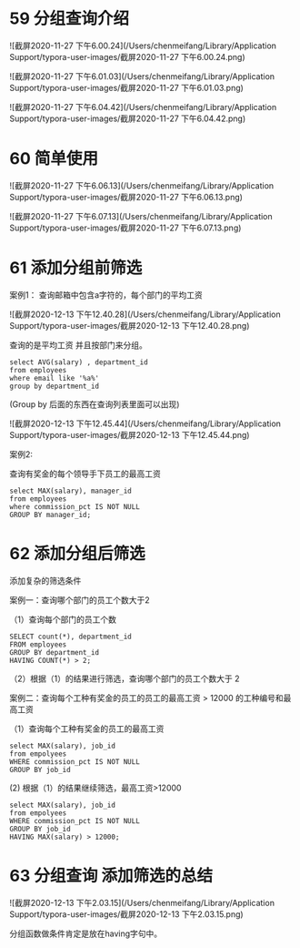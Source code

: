 # 59 分组查询介绍



![截屏2020-11-27 下午6.00.24](/Users/chenmeifang/Library/Application Support/typora-user-images/截屏2020-11-27 下午6.00.24.png)



![截屏2020-11-27 下午6.01.03](/Users/chenmeifang/Library/Application Support/typora-user-images/截屏2020-11-27 下午6.01.03.png)

![截屏2020-11-27 下午6.04.42](/Users/chenmeifang/Library/Application Support/typora-user-images/截屏2020-11-27 下午6.04.42.png)

# 60 简单使用

![截屏2020-11-27 下午6.06.13](/Users/chenmeifang/Library/Application Support/typora-user-images/截屏2020-11-27 下午6.06.13.png)

![截屏2020-11-27 下午6.07.13](/Users/chenmeifang/Library/Application Support/typora-user-images/截屏2020-11-27 下午6.07.13.png)



# 61 添加分组前筛选

案例1： 查询邮箱中包含a字符的，每个部门的平均工资

![截屏2020-12-13 下午12.40.28](/Users/chenmeifang/Library/Application Support/typora-user-images/截屏2020-12-13 下午12.40.28.png)



查询的是平均工资 并且按部门来分组。

```mysql
select AVG(salary) , department_id
from employees
where email like '%a%'
group by department_id
```

(Group by 后面的东西在查询列表里面可以出现)

![截屏2020-12-13 下午12.45.44](/Users/chenmeifang/Library/Application Support/typora-user-images/截屏2020-12-13 下午12.45.44.png)



案例2:

查询有奖金的每个领导手下员工的最高工资

```mysql
select MAX(salary), manager_id
from employees
where commission_pct IS NOT NULL
GROUP BY manager_id;
```

# 62 添加分组后筛选

添加复杂的筛选条件

案例一：查询哪个部门的员工个数大于2

（1）查询每个部门的员工个数 

```mysql
SELECT count(*), department_id
FROM employees
GROUP BY department_id
HAVING COUNT(*) > 2;
```

（2）根据（1）的结果进行筛选，查询哪个部门的员工个数大于 2



案例二：查询每个工种有奖金的员工的员工的最高工资 > 12000 的工种编号和最高工资

（1）查询每个工种有奖金的员工的最高工资

```mysql
select MAX(salary), job_id
from empolyees
WHERE commission_pct IS NOT NULL
GROUP BY job_id
```

(2) 根据（1）的结果继续筛选，最高工资>12000

```mysql
select MAX(salary), job_id
from empolyees
WHERE commission_pct IS NOT NULL
GROUP BY job_id
HAVING MAX(salary) > 12000;
```



# 63 分组查询 添加筛选的总结



![截屏2020-12-13 下午2.03.15](/Users/chenmeifang/Library/Application Support/typora-user-images/截屏2020-12-13 下午2.03.15.png)

分组函数做条件肯定是放在having字句中。

















